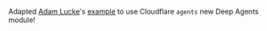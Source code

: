 Adapted [Adam Lucke](https://www.youtube.com/@AdamLucek)'s [example](https://www.youtube.com/watch?v=Uvt2rhoTxLk) to use Cloudflare `agents` new Deep Agents module!
